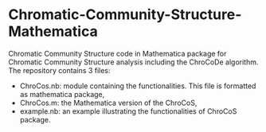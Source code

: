 # Chromatic-Community-Structure-Mathematica
Chromatic Community Structure code in Mathematica
package for Chromatic Community Structure analysis including the ChroCoDe algorithm. 
The repository contains 3 files:
- ChroCos.nb: module containing the functionalities. This file is formatted as mathematica package,
- ChroCos.m: the Mathematica version of the ChroCoS,
- example.nb: an example illustrating the functionalities of ChroCoS package.
